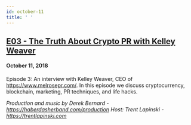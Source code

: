 ```yaml
---
id: october-11
title: ' '
---
```



<h2><a href="https://podcast.hackernoon.com/e/the-truth-about-crypto-pr-with-kelley-weaver/">E03 - The Truth About Crypto PR with Kelley Weaver</a></h2>
<h4>October 11, 2018</h4>

<p>
Episode 3: An interview with Kelley Weaver, CEO of <a href="https://www.youtube.com/redirect?v=dOr9TPq2HEs&event=video_description&redir_token=9szqo2aNcbPyc4YDnxi5EBqv7gR8MTUzOTMyODQzMkAxNTM5MjQyMDMy&q=https%3A%2F%2Fwww.melrosepr.com%2F">https://www.melrosepr.com/</a>. In this episode we discuss cryptocurrency, blockchain, marketing, PR techniques, and life hacks.
</p>
<em>Production and music by Derek Bernard - <a href="https://haberdasherband.com/production">https://haberdasherband.com/production</a></em>
<em>Host: Trent Lapinski - <a href="https://www.youtube.com/redirect?q=https%3A%2F%2Ftrentlapinski.com&event=video_description&v=qKq-hi-AoH8&redir_token=yl-d2oX1VrQZk4haKt1ozUL9Q8l8MTU1MjUwNjc2OUAxNTUyNDIwMzY5">https://trentlapinski.com</a></em>